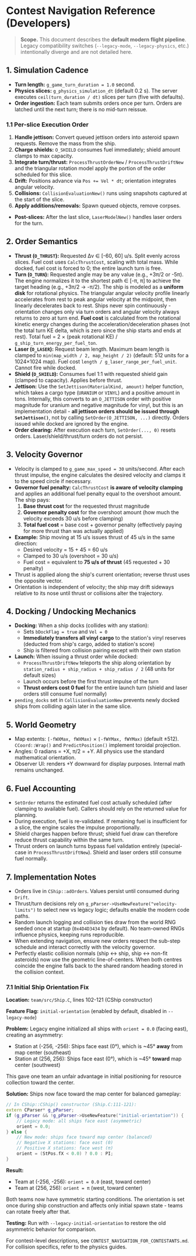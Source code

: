 # Contest Navigation Reference (Developers)

> **Scope.** This document describes the **default modern flight pipeline**. Legacy compatibility switches (`--legacy-mode`, `--legacy-physics`, etc.) intentionally diverge and are not detailed here.

## 1. Simulation Cadence
- **Turn length:** `g_game_turn_duration = 1.0` second.
- **Physics slices:** `g_physics_simulation_dt` (default 0.2 s). The server executes `ceil(turn_duration / dt)` slices per turn (five with defaults).
- **Order ingestion:** Each team submits orders once per turn. Orders are latched until the next turn; there is no mid-turn reissue.

### 1.1 Per-slice Execution Order
1. **Handle jettison:** Convert queued jettison orders into asteroid spawn requests. Remove the mass from the ship.
2. **Charge shields:** `O_SHIELD` consumes fuel immediately; shield amount clamps to max capacity.
3. **Integrate turn/thrust:** `ProcessThrustOrderNew` / `ProcessThrustDriftNew` and the triangular rotation model apply the portion of the order scheduled for this slice.
4. **Drift:** Positions advance via `Pos += Vel * dt`; orientation integrates angular velocity.
5. **Collisions:** `CollisionEvaluationNew()` runs using snapshots captured at the start of the slice.
6. **Apply additions/removals:** Spawn queued objects, remove corpses.
- **Post-slices:** After the last slice, `LaserModelNew()` handles laser orders for the turn.

## 2. Order Semantics
- **Thrust (`O_THRUST`):** Requested Δv ∈ [-60, 60] u/s. Split evenly across slices. Fuel cost uses `CalcThrustCost`, scaling with total mass. While docked, fuel cost is forced to 0; the entire launch turn is free.
- **Turn (`O_TURN`):** Requested angle may be any value (e.g., +3π/2 or -5π). The engine normalizes it to the shortest path ∈ [-π, π] to achieve the target heading (e.g., +3π/2 → -π/2). The ship is modeled as a **uniform disk** for rotational physics. The triangular angular velocity profile linearly accelerates from rest to peak angular velocity at the midpoint, then linearly decelerates back to rest. Ships never spin continuously - orientation changes only via turn orders and angular velocity always returns to zero at turn end. **Fuel cost** is calculated from the rotational kinetic energy changes during the acceleration/deceleration phases (not the total turn KE delta, which is zero since the ship starts and ends at rest). Total fuel = 2 × (peak rotational KE) / `g_ship_turn_energy_per_fuel_ton`.
- **Laser (`O_LASER`):** Request beam length. Maximum beam length is clamped to `min(map_width / 2, map_height / 2)` (default: 512 units for a 1024×1024 map). Fuel cost `length / g_laser_range_per_fuel_unit`. Cannot fire while docked.
- **Shield (`O_SHIELD`):** Consumes fuel 1:1 with requested shield gain (clamped to capacity). Applies before thrust.
- **Jettison:** Use the `SetJettison(MaterialKind, amount)` helper function, which takes a cargo type (`URANIUM` or `VINYL`) and a positive amount in tons. Internally, this converts to an `O_JETTISON` order with positive magnitude for uranium and negative magnitude for vinyl, but this is an implementation detail - **all jettison orders should be issued through `SetJettison()`**, not by calling `SetOrder(O_JETTISON, ...)` directly. Orders issued while docked are ignored by the engine.
- **Order clearing:** After execution each turn, `SetOrder(..., 0)` resets orders. Laser/shield/thrust/turn orders do not persist.

## 3. Velocity Governor
- Velocity is clamped to `g_game_max_speed = 30` units/second. After each thrust impulse, the engine calculates the desired velocity and clamps it to the speed circle if necessary.
- **Governor fuel penalty:** `CalcThrustCost` **is aware of velocity clamping** and applies an additional fuel penalty equal to the overshoot amount. The ship pays:
  1. **Base thrust cost** for the requested thrust magnitude
  2. **Governor penalty cost** for the overshoot amount (how much the velocity exceeds 30 u/s before clamping)
  3. **Total fuel cost** = base cost + governor penalty (effectively paying for more thrust than was actually applied)
- **Example:** Ship moving at 15 u/s issues thrust of 45 u/s in the same direction:
  - Desired velocity = 15 + 45 = 60 u/s
  - Clamped to 30 u/s (overshoot = 30 u/s)
  - Fuel cost = equivalent to **75 u/s of thrust** (45 requested + 30 penalty)
- Thrust is applied along the ship's current orientation; reverse thrust uses the opposite vector.
- Orientation is independent of velocity; the ship may drift sideways relative to its nose until thrust or collisions alter the trajectory.

## 4. Docking / Undocking Mechanics
- **Docking:** When a ship docks (collides with any station):
  - Sets `bDockFlag = true` and `Vel = 0`
  - **Immediately transfers all vinyl cargo** to the station's vinyl reserves (deducted from ship's cargo, added to station's score)
  - Ship is filtered from collision pairing except with their own station
- **Launch:** When issuing a thrust order while docked:
  - `ProcessThrustDriftNew` teleports the ship along orientation by `station_radius + ship_radius + ship_radius / 2` (48 units for default sizes)
  - Launch occurs before the first thrust impulse of the turn
  - **Thrust orders cost 0 fuel** for the entire launch turn (shield and laser orders still consume fuel normally)
- `pending_docks` set in `CollisionEvaluationNew` prevents newly docked ships from colliding again later in the same slice.

## 5. World Geometry
- Map extents: `[-fWXMax, fWXMax)` × `[-fWYMax, fWYMax)` (default ±512). `CCoord::Wrap()` and `PredictPosition()` implement toroidal projection.
- Angles: 0 radians = +X, π/2 = +Y. All physics use the standard mathematical orientation.
- Observer UI: renders +Y downward for display purposes. Internal math remains unchanged.

## 6. Fuel Accounting
- `SetOrder` returns the estimated fuel cost actually scheduled (after clamping to available fuel). Callers should rely on the returned value for planning.
- During execution, fuel is re-validated. If remaining fuel is insufficient for a slice, the engine scales the impulse proportionally.
- Shield charges happen before thrust; shield fuel draw can therefore reduce thrust capability within the same turn.
- Thrust orders on launch turns bypass fuel validation entirely (special-case in `ProcessThrustDriftNew`). Shield and laser orders still consume fuel normally.

## 7. Implementation Notes
- Orders live in `CShip::adOrders`. Values persist until consumed during `Drift`.
- Thrust/turn decisions rely on `g_pParser->UseNewFeature("velocity-limits")` to select new vs legacy logic; defaults enable the modern code paths.
- Random launch logging and collision ties draw from the world RNG seeded once at startup (`0x4D4D3434` by default). No team-owned RNGs influence physics, keeping runs reproducible.
- When extending navigation, ensure new orders respect the sub-step schedule and interact correctly with the velocity governor.
- Perfectly elastic collision normals (ship ↔ ship, ship ↔ non-fit asteroids) now use the geometric line-of-centers. When both centres coincide the engine falls back to the shared random heading stored in the collision context.

### 7.1 Initial Ship Orientation Fix

**Location:** `team/src/Ship.C`, lines 102-121 (CShip constructor)

**Feature Flag:** `initial-orientation` (enabled by default, disabled in `--legacy-mode`)

**Problem:** Legacy engine initialized all ships with `orient = 0.0` (facing east), creating an asymmetry:
- Station at (-256, -256): Ships face east (0°), which is ~45° **away** from map center (southeast)
- Station at (256, 256): Ships face east (0°), which is ~45° **toward** map center (southwest)

This gave one team an unfair advantage in initial positioning for resource collection toward the center.

**Solution:** Ships now face toward the map center for balanced gameplay:
```cpp
// In CShip::CShip() constructor (Ship.C:111-121):
extern CParser* g_pParser;
if (g_pParser && !g_pParser->UseNewFeature("initial-orientation")) {
    // Legacy mode: all ships face east (asymmetric)
    orient = 0.0;
} else {
    // New mode: ships face toward map center (balanced)
    // Negative X stations: face east (0)
    // Positive X stations: face west (π)
    orient = (StPos.fX < 0.0) ? 0.0 : PI;
}
```

**Result:**
- Team at (-256, -256): `orient = 0.0` (east, toward center)
- Team at (256, 256): `orient = π` (west, toward center)

Both teams now have symmetric starting conditions. The orientation is set once during ship construction and affects only initial spawn state - teams can rotate freely after that.

**Testing:** Run with `--legacy-initial-orientation` to restore the old asymmetric behavior for comparison.

For contest-level descriptions, see `CONTEST_NAVIGATION_FOR_CONTESTANTS.md`. For collision specifics, refer to the physics guides.

